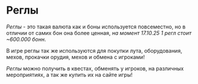 # Реглы
*Реглы* - это такая валюта как и боны используется повсеместно, но в отличии от самих бон она более ценная, *на момент 17.10.25 1 регл стоит ~600.000 бонн*.

В игре реглы так же используются для покупки лута, оборудования, мехов, прокачки орудия, мехов и обмена с игроками!

*Реглы* можно получить в квестах, обменять у игроков, на различных мероприятиях, а так же купить их на сайте игры!